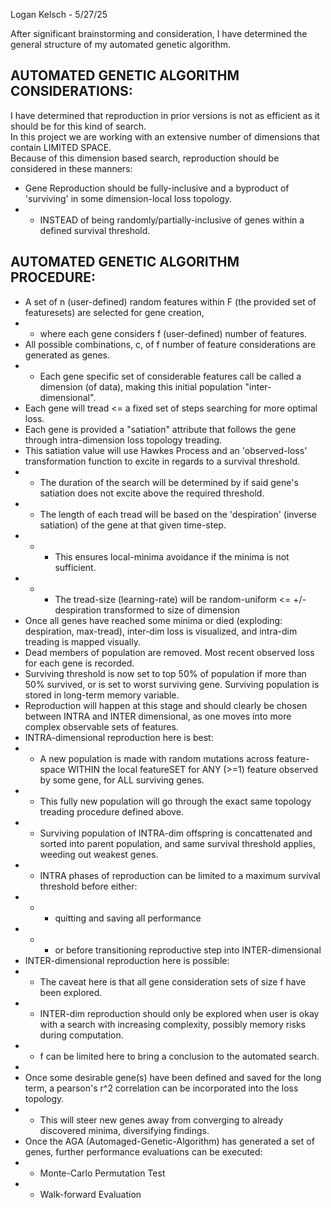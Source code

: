Logan Kelsch - 5/27/25 <br>

After significant brainstorming and consideration, I have determined the general structure of my automated genetic algorithm.

## AUTOMATED GENETIC ALGORITHM CONSIDERATIONS: ##

I have determined that reproduction in prior versions is not as efficient as it should be for this kind of search.<br>
In this project we are working with an extensive number of dimensions that contain LIMITED SPACE.<br>
Because of this dimension based search, reproduction should be considered in these manners:

- Gene Reproduction should be fully-inclusive and a byproduct of 'surviving' in some dimension-local loss topology. 
- - INSTEAD of being randomly/partially-inclusive of genes within a defined survival threshold. 



## AUTOMATED GENETIC ALGORITHM PROCEDURE: ##

- A set of n (user-defined) random features within F (the provided set of featuresets) are selected for gene creation,
- - where each gene considers f (user-defined) number of features.
- All possible combinations, c, of f number of feature considerations are generated as genes.
- - Each gene specific set of considerable features call be called a dimension (of data), making this initial population "inter-dimensional". 
- Each gene will tread <= a fixed set of steps searching for more optimal loss.
- Each gene is provided a "satiation" attribute that follows the gene through intra-dimension loss topology treading.
- This satiation value will use Hawkes Process and an 'observed-loss' transformation function to excite in regards to a survival threshold. 
- - The duration of the search will be determined by if said gene's satiation does not excite above the required threshold.
- - The length of each tread will be based on the 'despiration' (inverse satiation) of the gene at that given time-step.
- - - This ensures local-minima avoidance if the minima is not sufficient. 
- - - The tread-size (learning-rate) will be random-uniform <= +/-despiration transformed to size of dimension
- Once all genes have reached some minima or died (exploding: despiration, max-tread), inter-dim loss is visualized, and intra-dim treading is mapped visually.
- Dead members of population are removed. Most recent observed loss for each gene is recorded.
- Surviving threshold is now set to top 50% of population if more than 50% survived, or is set to worst surviving gene. Surviving population is stored in long-term memory variable.
- Reproduction will happen at this stage and should clearly be chosen between INTRA and INTER dimensional, as one moves into more complex observable sets of features.
- INTRA-dimensional reproduction here is best:
- - A new population is made with random mutations across feature-space WITHIN the local featureSET for ANY (>=1) feature observed by some gene, for ALL surviving genes.
- - This fully new population will go through the exact same topology treading procedure defined above.
- - Surviving population of INTRA-dim offspring is concattenated and sorted into parent population, and same survival threshold applies, weeding out weakest genes.
- - INTRA phases of reproduction can be limited to a maximum survival threshold before either:
- - - quitting and saving all performance
- - - or before transitioning reproductive step into INTER-dimensional
- INTER-dimensional reproduction here is possible:
- - The caveat here is that all gene consideration sets of size f have been explored. 
- - INTER-dim reproduction should only be explored when user is okay with a search with increasing complexity, possibly memory risks during computation.
- - f can be limited here to bring a conclusion to the automated search.
- 
- Once some desirable gene(s) have been defined and saved for the long term, a pearson's r^2 correlation can be incorporated into the loss topology.
- - This will steer new genes away from converging to already discovered minima, diversifying findings.
- Once the AGA (Automaged-Genetic-Algorithm) has generated a set of genes, further performance evaluations can be executed:
- - Monte-Carlo Permutation Test
- - Walk-forward Evaluation